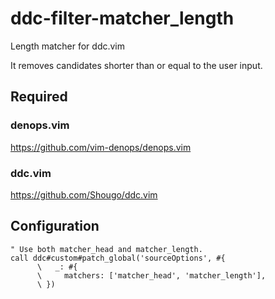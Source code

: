 # ddc-filter-matcher_length

Length matcher for ddc.vim

It removes candidates shorter than or equal to the user input.


## Required

### denops.vim

https://github.com/vim-denops/denops.vim


### ddc.vim

https://github.com/Shougo/ddc.vim


## Configuration

```vim
" Use both matcher_head and matcher_length.
call ddc#custom#patch_global('sourceOptions', #{
      \   _: #{
      \     matchers: ['matcher_head', 'matcher_length'],
      \ })
```
